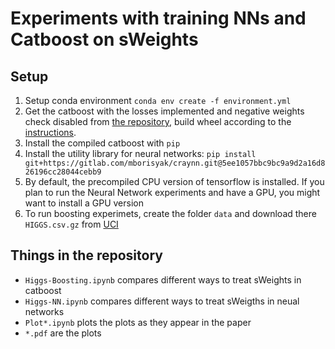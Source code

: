 # Experiments with training NNs and Catboost on sWeights
## Setup
1. Setup conda environment `conda env create -f environment.yml`
2. Get the catboost with the losses implemented and negative weights check disabled from [the repository](https://github.com/kazeevn/catboost/tree/constrained_regression), build wheel according to the [instructions](https://catboost.ai/docs/installation/python-installation-method-build-from-source-linux-macos.html).
3. Install the compiled catboost with `pip`
4. Install the utility library for neural networks: `pip install git+https://gitlab.com/mborisyak/craynn.git@5ee1057bbc9bc9a9d2a16d826196cc28044cebb9`
5. By default, the precompiled CPU version of tensorflow is installed. If you plan to run the Neural Network experiments and have a GPU, you might want to install a GPU version
6. To run boosting experimets, create the folder `data` and download there `HIGGS.csv.gz` from [UCI](https://archive.ics.uci.edu/ml/datasets/HIGGS)

## Things in the repository
  * `Higgs-Boosting.ipynb` compares different ways to treat sWeights in catboost
  * `Higgs-NN.ipynb` compares different ways to treat sWeigths in neual networks
  * `Plot*.ipynb` plots the plots as they appear in the paper
  * `*.pdf` are the plots
